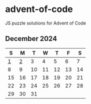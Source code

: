 # advent-of-code

JS puzzle solutions for Advent of Code

## December 2024

| S           | M           | T   | W   | T   | F   | S   |
| ----------- | ----------- | --- | --- | --- | --- | --- |
| [1](./day1) | [2](./day2) | 3   | 4   | 5   | 6   | 7   |
| 8           | 9           | 10  | 11  | 12  | 13  | 14  |
| 15          | 16          | 17  | 18  | 19  | 20  | 21  |
| 22          | 23          | 24  | 25  | 26  | 27  | 28  |
| 29          | 30          | 31  |     |     |     |     |
